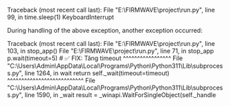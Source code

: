 Traceback (most recent call last):
  File "E:\FIRMWAVE\project\run.py", line 99, in <module>
    time.sleep(1)
KeyboardInterrupt

During handling of the above exception, another exception occurred:

Traceback (most recent call last):
  File "E:\FIRMWAVE\project\run.py", line 103, in <module>
    stop_app()
  File "E:\FIRMWAVE\project\run.py", line 71, in stop_app
    p.wait(timeout=5)  # ✅ FIX: Tăng timeout
    ^^^^^^^^^^^^^^^^^
  File "C:\Users\Admin\AppData\Local\Programs\Python\Python311\Lib\subprocess.py", line 1264, in wait
    return self._wait(timeout=timeout)
           ^^^^^^^^^^^^^^^^^^^^^^^^^^^
  File "C:\Users\Admin\AppData\Local\Programs\Python\Python311\Lib\subprocess.py", line 1590, in _wait
    result = _winapi.WaitForSingleObject(self._handle